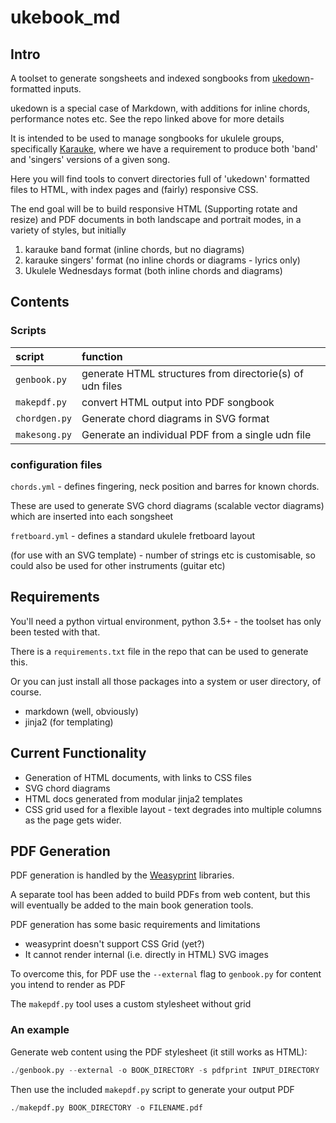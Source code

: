 # ukebook_md

## Intro

A toolset to generate songsheets and indexed songbooks from
[ukedown](https://github.com/lanky/ukedown)-formatted inputs.

ukedown is a special case of Markdown, with additions for inline chords,
performance notes etc. See the repo linked above for more details

It is intended to be used to manage songbooks for ukulele groups, specifically
[Karauke](https://www.karauke.co.uk), where we have a requirement to produce
both 'band' and 'singers' versions of a given song.

Here you will find tools to convert directories full of 'ukedown' formatted
files to HTML, with index pages and (fairly) responsive CSS.

The end goal will be to build responsive HTML (Supporting rotate and resize)
and PDF documents in both landscape and portrait modes, in a variety of styles,
but initially

  1. karauke band format (inline chords, but no diagrams)
  2. karauke singers' format (no inline chords or diagrams - lyrics only)
  3. Ukulele Wednesdays format (both inline chords and diagrams)

## Contents

### Scripts

| script        | function                                                 |
| :---          | :---                                                     |
| `genbook.py`  | generate HTML structures from directorie(s) of udn files |
| `makepdf.py`  | convert HTML output into PDF songbook                    |
| `chordgen.py` | Generate chord diagrams in SVG format                    |
| `makesong.py` | Generate an individual PDF from a single udn file        |

### configuration files
  `chords.yml` - defines fingering, neck position and barres for known chords.

  These are used to generate SVG chord diagrams (scalable vector diagrams)
  which are inserted into each songsheet

  `fretboard.yml` - defines a standard ukulele fretboard layout

  (for use with an SVG template) - number of strings etc is customisable, so
  could also be used for other instruments (guitar etc)

## Requirements

You'll need a python virtual environment, python 3.5+ - the toolset has only
been tested with that.

There is a `requirements.txt` file in the repo that can be used to generate
this.

Or you can just install all those packages into a system or user directory, of
course.

* markdown (well, obviously)
* jinja2 (for templating)

## Current Functionality

* Generation of HTML documents, with links to CSS files
* SVG chord diagrams
* HTML docs generated from modular jinja2 templates
* CSS grid used for a flexible layout - text degrades into multiple columns as
     the page gets wider.

## PDF Generation
PDF generation is handled by the [Weasyprint](https://weasyprint.org/) libraries.

A separate tool has been added to build PDFs from web content, but this will
eventually be added to the main book generation tools.

PDF generation has some basic requirements and limitations
* weasyprint doesn't support CSS Grid (yet?)
* It cannot render internal (i.e. directly in HTML) SVG images

To overcome this, for PDF use the `--external` flag to `genbook.py` for content
you intend to render as PDF

The `makepdf.py` tool uses a custom stylesheet without grid

### An example
Generate web content using the PDF stylesheet (it still works as HTML):
```python
./genbook.py --external -o BOOK_DIRECTORY -s pdfprint INPUT_DIRECTORY
```
Then use the included `makepdf.py` script to generate your output PDF

```python
./makepdf.py BOOK_DIRECTORY -o FILENAME.pdf
```
